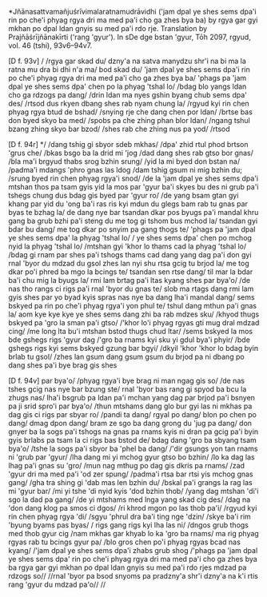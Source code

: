 *Jñānasattvamañjuśrīvimalaratnamudrāvidhi ('jam dpal ye shes sems dpa'i rin po che'i phyag rgya dri ma med pa'i cho ga zhes bya ba) by rgya gar gyi mkhan po dpal ldan gnyis su med pa'i rdo rje. Translation by Prajñāśrījñānakīrti ('rang 'gyur'). In sDe dge bstan 'gyur, Tōh 2097, rgyud, vol. 46 (tshi), 93v6–94v7.

[D f. 93v]
/ /rgya gar skad du/ dzny'a na satva manydzu shr'i na bi ma la ratna mu dra bi dhi n'a ma/ bod skad du/ 'jam dpal ye shes sems dpa'i rin po che'i phyag rgya dri ma med pa'i cho ga zhes bya ba/ 'phags pa 'jam dpal ye shes sems dpa' chen po la phyag 'tshal lo/ /bdag blo yangs ldan cho ga rdzogs pa dang/ /drin ldan 
ma nyes gshin byang chub sems dpa' des/ /rtsod dus rkyen dbang shes rab nyam chung la/ /rgyud kyi rin chen phyag rgya btud de bshad/ /snying rje che dang chen por ldan/ /brtse bas don byed skyo ba med/ /spobs pa che zhing phan blor ldan/ /ngang tshul bzang zhing skyo bar bzod/ /shes rab che zhing nus pa yod/ /rtsod 

[D f. 94r]
*/ /dang tshig gi sbyor sdeb mkhas/ /dpa' zhid rtul phod brtson 'grus che/ /bkas bsgo ba la drid mi 'jog /dad dang shes rab gtso bor gnas/ /bla ma'i brgyud thabs srog bzhin srung/ /yid la mi byed don bstan na/ /padma'i mdangs 'phro gnas las ldog /dam tshig gsum ni mig bzhin 
du; /srung byed rin chen phyag rgya'i snod/ /de la 'jam dpal ye shes sems dpa'i mtshan thos pa tsam gyis yid la mos par 'gyur ba'i skyes bu des ni grub pa'i tshegs chung dus bdag gis byed par 'gyur ro/ /de yang bsam gtan gyi khang par yid du 'ong ba'i ras ris kyi mdun du glegs 
bam rab tu gnas par byas te bzhag la/ de dang nye bar tsandan dkar pos byugs pa'i mandal khru gang ba grub bzhi pa'i steng du me tog gi tshom bus mchod la/ tsandan gyi bdar bu dang/ me tog dkar po snyim pa gang thogs te/ 'phags pa 'jam dpal ye shes sems dpa' la phyag 'tshal lo/ / 
ye shes sems dpa' chen po mchog nyid la phyag 'tshal lo/ /mtshan gyi 'khor lo thams cad la phyag 'tshal lo/ /bdag gi rnam par shes pa'i tshogs thams cad dang yang dag pa'i don gyi rnal 'byor du mdzad du gsol zhes lan nyi shu rtsa gcig tu brjod la/ me tog dkar po'i phred ba mgo 
la bcings te/ tsandan sen rtse dang/ til mar la bdar ba'i chu mig la byugs la/ rmi lam brtag pa'i ltas kyang shes par bya'o/ /de nas tho rangs ci rigs pa'i rnal 'byor du gnas te/ slob ma rtags dang rmi lam gyis shes par yo byad kyis spras nas nye ba dang lha'i mandal dang/ sems bskyed pa rin po 
che'i phyag rgya'i yon phul te/ tshul dang mthun pa'i gnas la/ aom kye kye kye ye shes sems dang zhi ba rab mdzes sku/ /khyod thugs bskyed pa 'gro la sman pa'i gtso/ /'khor lo'i phyag rgyas gti mug dral mdzad cing/ /me long lta bu'i mtshan bstod thugs chud ltar/ /sems bskyed la mos 
bde gshegs rigs 'gyur dag /'gro ba rnams kyi sku yi gdul bya'i phyir/ /bde gshegs rigs kyi sems bskyed gzung bar bgyi/ /dkyil 'khor 'khor lo bdag byin brlab tu gsol/ /zhes lan gsum dang gsum gsum du brjod pa ni dbang po dang shes pa'i bye brag gis shes 

[D f. 94v]
par bya'o/ /phyag rgya'i bye brag ni man ngag gis so/ /de nas tshes gcig nas nye bar bzung ste/ rnal 'byor bas rang gi spyod ba bcu la zhugs nas/ lha'i bsgrub pa ldan pa'i mchan yang dag par brjod pa'i bsnyen pa ji srid spro'i par bya'o/ /thun mtshams dang glo bur gyi las 
ni mkhas pa dag gis ci rigs par sbyar ro/ /pandi ta dang/ rgyal po dang/ blon po chen po dang/ dmag dpon dang/ bram ze sgo ba dang grong du 'jug pa dang/ don gnyer ba la sogs pa'i tshogs na gnas pa rnams kyis ni dran pa gcig pa'i byin gyis brlabs pa tsam la ci 
rigs bas bstod de/ bdag dang 'gro ba sbyang tsam bya'o/ /tshe la sogs pa'i sbyor ba 'phel ba dang/ /'dir gsungs yon tan rnams ni 'grub par 'gyur/ /lha dang mi yi mchog gyur gtso bo bzhin/ /lo ka dag las lhag pa'i gnas su 'gro/ /mun nag mthug po 
dag gis dkris pa rnams/ /zad 'gyur dri ma med pa'i 'od zer spung/ /padma'i rtsa bar rtsi yis mchog gnas gang/ /gha tra shing gi 'dab mas len bzhin du/ /bskal pa'i grangs la rag las mi 'gyur bar/ /mi yi tshe 'di nyid kyis 'dod bzhin thob/ /yang dag 
mtshan 'di'i sgo la dad pa gang/ /de yi mtshams med lnga yang skad cig des/ /dag na 'don dang klog pa smos ci dgos/ /ri khrod mgon po las thob pa'i/ /rgyud kyi rin chen phyag rgya 'di/ /sgyu 'phrul dra ba'i ting nge 'dzin/ /skye ba'i rim 'byung byams pas byas/ / 
rigs gang rigs kyi lha las ni/ /dngos grub thogs med thob gyur cig /nam mkhas gar khyab lo ka 'gro ba rnams/ ma rig phyag rgyas rab tu bcings gyur pa/ /blo gros chen po'i phyag rgyas bcad nas kyang/ /'jam dpal ye shes sems dpa'i zhabs grub shog /'phags pa 
'jam dpal ye shes sems dpa' rin po che'i phyag rgya dri ma med pa'i cho ga zhes bya ba rgya gar gyi mkhan po dpal ldan gnyis su med pa'i rdo rjes mdzad pa rdzogs so// //rnal 'byor pa bsod snyoms pa pradzny'a shr'i dzny'a na k'i rtis rang 'gyur du mdzad pa'o// // 

